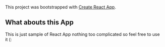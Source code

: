 This project was bootstrapped with [Create React App](https://github.com/facebook/create-react-app).

## What abouts this App

This is just sample of React App nothing too complicated so feel free to use it (: